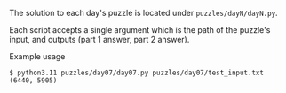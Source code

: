 The solution to each day's puzzle is located under `puzzles/dayN/dayN.py`.

Each script accepts a single argument which is the path of the puzzle's input, and outputs (part 1 answer, part 2 answer).

Example usage
```
$ python3.11 puzzles/day07/day07.py puzzles/day07/test_input.txt 
(6440, 5905)
```